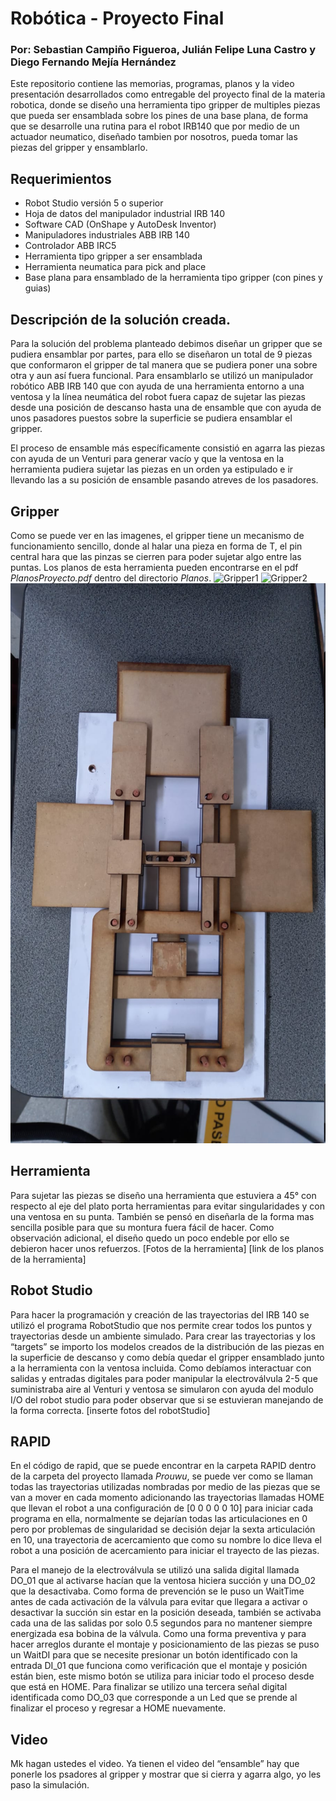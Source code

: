 # Robótica - Proyecto Final

### Por: Sebastian Campiño Figueroa, Julián Felipe Luna Castro y Diego Fernando Mejía Hernández

Este repositorio contiene las memorias, programas, planos y la video presentación desarrollados como entregable del proyecto final de la materia robotica, donde se diseño una herramienta tipo gripper de multiples piezas que pueda ser ensamblada sobre los pines de una base plana, de forma que se desarrolle una rutina para el robot IRB140 que por medio de un actuador neumatico, diseñado tambien por nosotros, pueda tomar las piezas del gripper y ensamblarlo.

## Requerimientos
* Robot Studio versión 5 o superior
* Hoja de datos del manipulador industrial IRB 140
* Software CAD (OnShape y AutoDesk Inventor)
* Manipuladores industriales ABB IRB 140
* Controlador ABB IRC5
* Herramienta tipo gripper a ser ensamblada
* Herramienta neumatica para pick and place
* Base plana para ensamblado de la herramienta tipo gripper (con pines y guias)

## Descripción de la solución creada.
Para la solución del problema planteado debimos diseñar un gripper que se pudiera ensamblar por partes, para ello se diseñaron un total de 9 piezas que conformaron el gripper de tal manera que se pudiera poner una sobre otra y aun así fuera funcional. Para ensamblarlo se utilizó un manipulador robótico ABB IRB 140 que con ayuda de una herramienta entorno a una ventosa y la línea neumática del robot fuera capaz de sujetar las piezas desde una posición de descanso hasta una de ensamble que con ayuda de unos pasadores puestos sobre la superficie se pudiera ensamblar el gripper.  

El proceso de ensamble más específicamente consistió en agarra las piezas con ayuda de un Venturi para generar vacío y que la ventosa en la herramienta pudiera sujetar las piezas en un orden ya estipulado e ir llevando las a su posición de ensamble pasando atreves de los pasadores. 
## Gripper
Como se puede ver en las imagenes, el gripper tiene un mecanismo de funcionamiento sencillo, donde al halar una pieza en forma de T, el pin central hara que las pinzas se cierren para poder sujetar algo entre las puntas. Los planos de esta herramienta pueden encontrarse en el pdf *PlanosProyecto.pdf* dentro del directorio *Planos*.
![Gripper1](Images/GRIPPER1.jpeg)
![Gripper2](Images/GRIPPER2.jpeg)
![Gripper3](Images/GRIPPER3.jpeg)

## Herramienta
Para sujetar las piezas se diseño una herramienta que estuviera a 45° con respecto al eje del plato porta herramientas para evitar singularidades y con una ventosa en su punta. También se pensó en diseñarla de la forma mas sencilla posible para que su montura fuera fácil de hacer. Como observación adicional, el diseño quedo un poco endeble por ello se debieron hacer unos refuerzos.
[Fotos de la herramienta]
[link de los planos de la herramienta]
## Robot Studio
Para hacer la programación y creación de las trayectorias del IRB 140 se utilizó el programa RobotStudio que nos permite crear todos los puntos y trayectorias desde un ambiente simulado.
Para crear las trayectorias y los “targets” se importo los modelos creados de la distribución de las piezas en la superficie de descanso y como debía quedar el gripper ensamblado junto a la herramienta con la ventosa incluida.
Como debíamos interactuar con salidas y entradas digitales para poder manipular la electroválvula 2-5 que suministraba aire al Venturi y ventosa se simularon con ayuda del modulo I/O del robot studio para poder observar que si se estuvieran manejando de la forma correcta.
[inserte fotos del robotStudio]
## RAPID
En el código de rapid, que se puede encontrar en la carpeta RAPID dentro de la carpeta del proyecto llamada *Prouwu*, se puede ver como se llaman todas las trayectorias utilizadas nombradas por medio de las piezas que se van a mover en cada momento adicionando las trayectorias llamadas HOME que llevan el robot a una configuración de [0 0 0 0 0 10] para iniciar cada programa en ella, normalmente se dejarían todas las articulaciones en 0 pero por problemas de singularidad se decisión dejar la sexta articulación en 10, una trayectoria de acercamiento que como su nombre lo dice lleva el robot a una posición de acercamiento para iniciar el trayecto de las piezas. 

Para el manejo de la electroválvula se utilizó una salida digital llamada DO_01 que al activarse hacían que la ventosa hiciera succión y una DO_02 que la desactivaba. Como forma de prevención se le puso un WaitTime antes de cada activación de la válvula para evitar que llegara a activar o desactivar la succión sin estar en la posición deseada, también se activaba cada una de las salidas por solo 0.5 segundos para no mantener siempre energizada esa bobina de la válvula. Como una forma preventiva y para hacer arreglos durante el montaje y posicionamiento de las piezas se puso un WaitDI para que se necesite presionar un botón identificado con la entrada DI_01 que funciona como verificación que el montaje y posición están bien, este mismo botón se utiliza para iniciar todo el proceso desde que está en HOME. Para finalizar se utilizo una tercera señal digital identificada como DO_03 que corresponde a un Led que se prende al finalizar el proceso y regresar a HOME nuevamente.
## Video
Mk hagan ustedes el video. Ya tienen el video del “ensamble” hay que ponerle los psadores al gripper y mostrar que si cierra y agarra algo, yo les paso la simulación.
  
